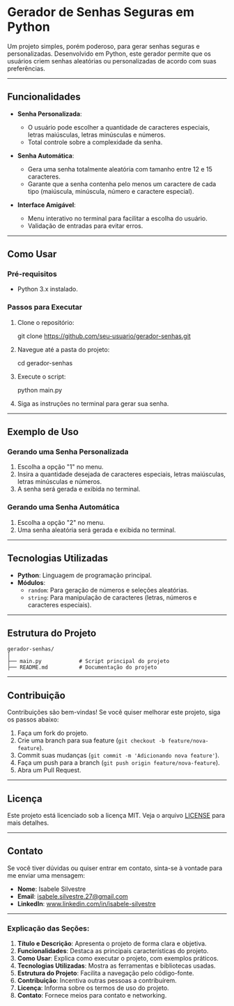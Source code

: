 # Gerador de Senhas Seguras em Python

Um projeto simples, porém poderoso, para gerar senhas seguras e personalizadas. Desenvolvido em Python, este gerador permite que os usuários criem senhas aleatórias ou personalizadas de acordo com suas preferências.

---

## Funcionalidades

- **Senha Personalizada**:
  - O usuário pode escolher a quantidade de caracteres especiais, letras maiúsculas, letras minúsculas e números.
  - Total controle sobre a complexidade da senha.
  
- **Senha Automática**:
  - Gera uma senha totalmente aleatória com tamanho entre 12 e 15 caracteres.
  - Garante que a senha contenha pelo menos um caractere de cada tipo (maiúscula, minúscula, número e caractere especial).

- **Interface Amigável**:
  - Menu interativo no terminal para facilitar a escolha do usuário.
  - Validação de entradas para evitar erros.

---

## Como Usar

### Pré-requisitos
- Python 3.x instalado.

### Passos para Executar
1. Clone o repositório:

   git clone https://github.com/seu-usuario/gerador-senhas.git

2. Navegue até a pasta do projeto:

   cd gerador-senhas
   
4. Execute o script:

   python main.py
   
6. Siga as instruções no terminal para gerar sua senha.

---

## Exemplo de Uso

### Gerando uma Senha Personalizada
1. Escolha a opção "1" no menu.
2. Insira a quantidade desejada de caracteres especiais, letras maiúsculas, letras minúsculas e números.
3. A senha será gerada e exibida no terminal.

### Gerando uma Senha Automática
1. Escolha a opção "2" no menu.
2. Uma senha aleatória será gerada e exibida no terminal.

---

## Tecnologias Utilizadas

- **Python**: Linguagem de programação principal.
- **Módulos**:
  - `random`: Para geração de números e seleções aleatórias.
  - `string`: Para manipulação de caracteres (letras, números e caracteres especiais).

---

## Estrutura do Projeto

```
gerador-senhas/
│
├── main.py            # Script principal do projeto
├── README.md          # Documentação do projeto

```

---

## Contribuição

Contribuições são bem-vindas! Se você quiser melhorar este projeto, siga os passos abaixo:

1. Faça um fork do projeto.
2. Crie uma branch para sua feature (`git checkout -b feature/nova-feature`).
3. Commit suas mudanças (`git commit -m 'Adicionando nova feature'`).
4. Faça um push para a branch (`git push origin feature/nova-feature`).
5. Abra um Pull Request.

---

## Licença

Este projeto está licenciado sob a licença MIT. Veja o arquivo [LICENSE](LICENSE) para mais detalhes.

---

## Contato

Se você tiver dúvidas ou quiser entrar em contato, sinta-se à vontade para me enviar uma mensagem:

- **Nome**: Isabele Silvestre
- **Email**: isabele.silvestre.27@gmail.com
- **LinkedIn**: www.linkedin.com/in/isabele-silvestre

---

### Explicação das Seções:
1. **Título e Descrição**: Apresenta o projeto de forma clara e objetiva.
2. **Funcionalidades**: Destaca as principais características do projeto.
3. **Como Usar**: Explica como executar o projeto, com exemplos práticos.
4. **Tecnologias Utilizadas**: Mostra as ferramentas e bibliotecas usadas.
5. **Estrutura do Projeto**: Facilita a navegação pelo código-fonte.
6. **Contribuição**: Incentiva outras pessoas a contribuírem.
7. **Licença**: Informa sobre os termos de uso do projeto.
8. **Contato**: Fornece meios para contato e networking.
